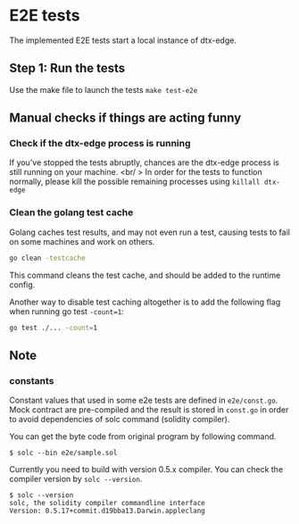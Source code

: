 # E2E tests

The implemented E2E tests start a local instance of dtx-edge.

## Step 1: Run the tests

Use the make file to launch the tests `make test-e2e`

## Manual checks if things are acting funny

### Check if the dtx-edge process is running

If you've stopped the tests abruptly, chances are the dtx-edge process is still running on your machine. <br/ >
In order for the tests to function normally, please kill the possible remaining processes using `killall dtx-edge`

### Clean the golang test cache

Golang caches test results, and may not even run a test, causing tests to fail on some machines and work on others.
````bash
go clean -testcache
````

This command cleans the test cache, and should be added to the runtime config.

Another way to disable test caching altogether is to add the following flag when running go test `-count=1`:
````bash
go test ./... -count=1
````

## Note

### constants

Constant values that used in some e2e tests are defined in `e2e/const.go`.
Mock contract are pre-compiled and the result is stored in `const.go` in order to avoid dependencies of solc command (solidity compiler).

You can get the byte code from original program by following command.

```shell
$ solc --bin e2e/sample.sol
```

Currently you need to build with version 0.5.x compiler. You can check the compiler version by `solc --version`.

```shell
$ solc --version
solc, the solidity compiler commandline interface
Version: 0.5.17+commit.d19bba13.Darwin.appleclang
```
